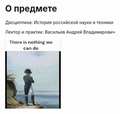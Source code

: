 # О предмете
Дисциплина: История российской науки и техники

Лектор и практик: Васильев Андрей Владимирович

![](https://github.com/petrovviacheslav/myitmo/blob/main/materials/e-there-is-nothing-we-can-do.gif)


